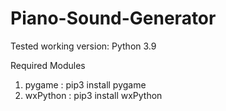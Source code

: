 # Piano-Sound-Generator

Tested working version: Python 3.9

Required Modules
1. pygame : pip3 install pygame
2. wxPython : pip3 install wxPython
